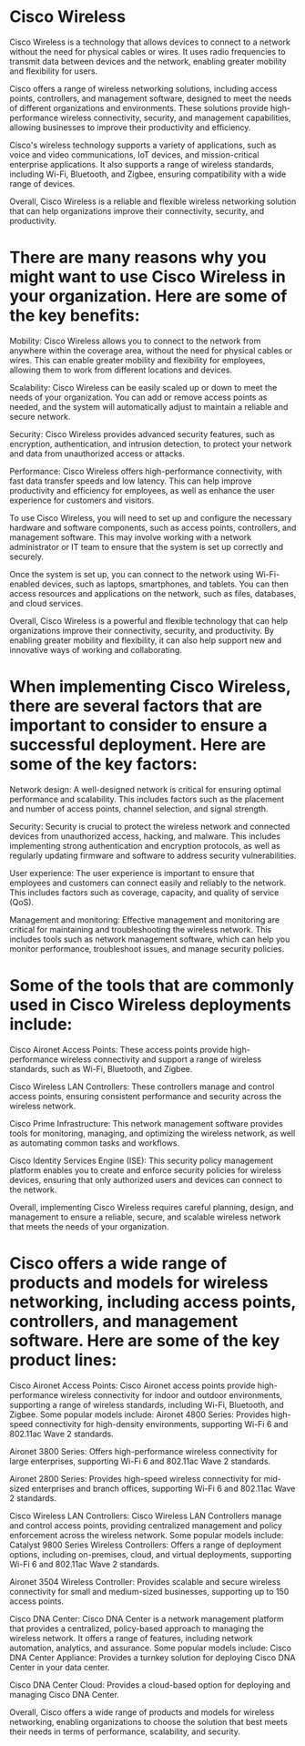 # Cisco Wireless

Cisco Wireless is a technology that allows devices to connect to a network without the need for physical cables or wires. It uses radio frequencies to transmit data between devices and the network, enabling greater mobility and flexibility for users.

Cisco offers a range of wireless networking solutions, including access points, controllers, and management software, designed to meet the needs of different organizations and environments. These solutions provide high-performance wireless connectivity, security, and management capabilities, allowing businesses to improve their productivity and efficiency.

Cisco's wireless technology supports a variety of applications, such as voice and video communications, IoT devices, and mission-critical enterprise applications. It also supports a range of wireless standards, including Wi-Fi, Bluetooth, and Zigbee, ensuring compatibility with a wide range of devices.

Overall, Cisco Wireless is a reliable and flexible wireless networking solution that can help organizations improve their connectivity, security, and productivity.

# There are many reasons why you might want to use Cisco Wireless in your organization. Here are some of the key benefits:

Mobility: Cisco Wireless allows you to connect to the network from anywhere within the coverage area, without the need for physical cables or wires. This can enable greater mobility and flexibility for employees, allowing them to work from different locations and devices.

Scalability: Cisco Wireless can be easily scaled up or down to meet the needs of your organization. You can add or remove access points as needed, and the system will automatically adjust to maintain a reliable and secure network.

Security: Cisco Wireless provides advanced security features, such as encryption, authentication, and intrusion detection, to protect your network and data from unauthorized access or attacks.

Performance: Cisco Wireless offers high-performance connectivity, with fast data transfer speeds and low latency. This can help improve productivity and efficiency for employees, as well as enhance the user experience for customers and visitors.

To use Cisco Wireless, you will need to set up and configure the necessary hardware and software components, such as access points, controllers, and management software. This may involve working with a network administrator or IT team to ensure that the system is set up correctly and securely.

Once the system is set up, you can connect to the network using Wi-Fi-enabled devices, such as laptops, smartphones, and tablets. You can then access resources and applications on the network, such as files, databases, and cloud services.

Overall, Cisco Wireless is a powerful and flexible technology that can help organizations improve their connectivity, security, and productivity. By enabling greater mobility and flexibility, it can also help support new and innovative ways of working and collaborating.

# When implementing Cisco Wireless, there are several factors that are important to consider to ensure a successful deployment. Here are some of the key factors:

Network design: A well-designed network is critical for ensuring optimal performance and scalability. This includes factors such as the placement and number of access points, channel selection, and signal strength.

Security: Security is crucial to protect the wireless network and connected devices from unauthorized access, hacking, and malware. This includes implementing strong authentication and encryption protocols, as well as regularly updating firmware and software to address security vulnerabilities.

User experience: The user experience is important to ensure that employees and customers can connect easily and reliably to the network. This includes factors such as coverage, capacity, and quality of service (QoS).

Management and monitoring: Effective management and monitoring are critical for maintaining and troubleshooting the wireless network. This includes tools such as network management software, which can help you monitor performance, troubleshoot issues, and manage security policies.

# Some of the tools that are commonly used in Cisco Wireless deployments include:

Cisco Aironet Access Points: These access points provide high-performance wireless connectivity and support a range of wireless standards, such as Wi-Fi, Bluetooth, and Zigbee.

Cisco Wireless LAN Controllers: These controllers manage and control access points, ensuring consistent performance and security across the wireless network.

Cisco Prime Infrastructure: This network management software provides tools for monitoring, managing, and optimizing the wireless network, as well as automating common tasks and workflows.

Cisco Identity Services Engine (ISE): This security policy management platform enables you to create and enforce security policies for wireless devices, ensuring that only authorized users and devices can connect to the network.

Overall, implementing Cisco Wireless requires careful planning, design, and management to ensure a reliable, secure, and scalable wireless network that meets the needs of your organization.

# Cisco offers a wide range of products and models for wireless networking, including access points, controllers, and management software. Here are some of the key product lines:

Cisco Aironet Access Points: Cisco Aironet access points provide high-performance wireless connectivity for indoor and outdoor environments, supporting a range of wireless standards, including Wi-Fi, Bluetooth, and Zigbee. Some popular models include:
Aironet 4800 Series: Provides high-speed connectivity for high-density environments, supporting Wi-Fi 6 and 802.11ac Wave 2 standards.

Aironet 3800 Series: Offers high-performance wireless connectivity for large enterprises, supporting Wi-Fi 6 and 802.11ac Wave 2 standards.

Aironet 2800 Series: Provides high-speed wireless connectivity for mid-sized enterprises and branch offices, supporting Wi-Fi 6 and 802.11ac Wave 2 standards.

Cisco Wireless LAN Controllers: Cisco Wireless LAN Controllers manage and control access points, providing centralized management and policy enforcement across the wireless network. Some popular models include:
Catalyst 9800 Series Wireless Controllers: Offers a range of deployment options, including on-premises, cloud, and virtual deployments, supporting Wi-Fi 6 and 802.11ac Wave 2 standards.

Aironet 3504 Wireless Controller: Provides scalable and secure wireless connectivity for small and medium-sized businesses, supporting up to 150 access points.

Cisco DNA Center: Cisco DNA Center is a network management platform that provides a centralized, policy-based approach to managing the wireless network. It offers a range of features, including network automation, analytics, and assurance. Some popular models include:
Cisco DNA Center Appliance: Provides a turnkey solution for deploying Cisco DNA Center in your data center.

Cisco DNA Center Cloud: Provides a cloud-based option for deploying and managing Cisco DNA Center.

Overall, Cisco offers a wide range of products and models for wireless networking, enabling organizations to choose the solution that best meets their needs in terms of performance, scalability, and security.

